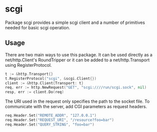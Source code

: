 # scgi

Package scgi provides a simple scgi client and a number of primitives needed
for basic scgi operation.

## Usage

There are two main ways to use this package. It can be used directly as a
net/http.Client's RoundTripper or it can be added to a net/http.Transport
using RegisterProtocol.

```go
t := &http.Transport{}
t.RegisterProtocol("scgi", &scgi.Client{})
client := &http.Client{Transport: t}
req, err := http.NewRequest("GET", "scgi:////run/scgi.sock", nil)
resp, err := client.Do(req)
```

The URI used in the request only specifies the path to the socket file.
To communicate with the server, add CGI parameters as request headers.

```go
req.Header.Set("REMOTE_ADDR", "127.0.0.1")
req.Header.Set("REQUEST_URI", "/resource?foo=bar")
req.Header.Set("QUERY_STRING", "foo=bar")
```
